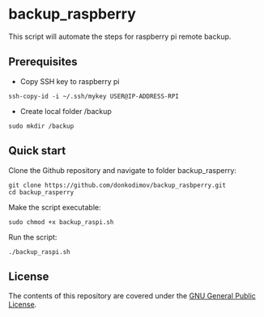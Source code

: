 # backup_raspberry

This script will automate the steps for raspberry pi remote backup.

## Prerequisites

- Copy SSH key to raspberry pi
```
ssh-copy-id -i ~/.ssh/mykey USER@IP-ADDRESS-RPI
```
- Create local folder /backup
```
sudo mkdir /backup
```

## Quick start

Clone the Github repository and navigate to folder backup_rasperry:
```
git clone https://github.com/donkodimov/backup_rasbperry.git
cd backup_rasperry
```

Make the script executable:
```
sudo chmod +x backup_raspi.sh
```

Run the script:
```
./backup_raspi.sh
```
## License

The contents of this repository are covered under the [GNU General Public License](LICENSE).
